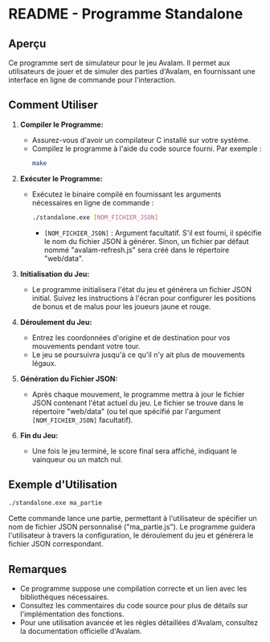 # README - Programme Standalone

## Aperçu
Ce programme sert de simulateur pour le jeu Avalam. Il permet aux utilisateurs de jouer et de simuler des parties d'Avalam, en fournissant une interface en ligne de commande pour l'interaction.

## Comment Utiliser

1. **Compiler le Programme:**
   - Assurez-vous d'avoir un compilateur C installé sur votre système.
   - Compilez le programme à l'aide du code source fourni. Par exemple :
     ```bash
     make
     ```

2. **Exécuter le Programme:**
   - Exécutez le binaire compilé en fournissant les arguments nécessaires en ligne de commande :
     ```bash
     ./standalone.exe [NOM_FICHIER_JSON]
     ```
     - `[NOM_FICHIER_JSON]` : Argument facultatif. S'il est fourni, il spécifie le nom du fichier JSON à générer. Sinon, un fichier par défaut nommé "avalam-refresh.js" sera créé dans le répertoire "web/data".

3. **Initialisation du Jeu:**
   - Le programme initialisera l'état du jeu et générera un fichier JSON initial. Suivez les instructions à l'écran pour configurer les positions de bonus et de malus pour les joueurs jaune et rouge.

4. **Déroulement du Jeu:**
   - Entrez les coordonnées d'origine et de destination pour vos mouvements pendant votre tour.
   - Le jeu se poursuivra jusqu'à ce qu'il n'y ait plus de mouvements légaux.

5. **Génération du Fichier JSON:**
   - Après chaque mouvement, le programme mettra à jour le fichier JSON contenant l'état actuel du jeu. Le fichier se trouve dans le répertoire "web/data" (ou tel que spécifié par l'argument `[NOM_FICHIER_JSON]` facultatif).

6. **Fin du Jeu:**
   - Une fois le jeu terminé, le score final sera affiché, indiquant le vainqueur ou un match nul.

## Exemple d'Utilisation

```bash
./standalone.exe ma_partie
```

Cette commande lance une partie, permettant à l'utilisateur de spécifier un nom de fichier JSON personnalisé ("ma_partie.js"). Le programme guidera l'utilisateur à travers la configuration, le déroulement du jeu et générera le fichier JSON correspondant.

## Remarques
- Ce programme suppose une compilation correcte et un lien avec les bibliothèques nécessaires.
- Consultez les commentaires du code source pour plus de détails sur l'implémentation des fonctions.
- Pour une utilisation avancée et les règles détaillées d'Avalam, consultez la documentation officielle d'Avalam.

